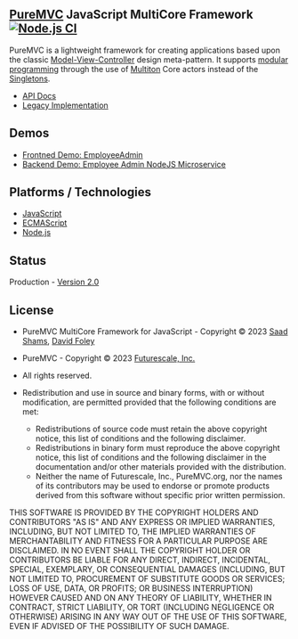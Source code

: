 ## [PureMVC](http://puremvc.github.com/) JavaScript MultiCore Framework [![Node.js CI](https://github.com/PureMVC/puremvc-js-multicore-framework/actions/workflows/node.js.yml/badge.svg)](https://github.com/PureMVC/puremvc-js-multicore-framework/actions/workflows/node.js.yml)

PureMVC is a lightweight framework for creating applications based upon the classic [Model-View-Controller](http://en.wikipedia.org/wiki/Model-view-controller) design meta-pattern. It supports [modular programming](http://en.wikipedia.org/wiki/Modular_programming) through the use of [Multiton](http://en.wikipedia.org/wiki/Multiton) Core actors instead of the [Singletons](http://en.wikipedia.org/wiki/Singleton_pattern).

* [API Docs](https://puremvc.org/pages/docs/JS/es/)
* [Legacy Implementation](https://github.com/PureMVC/puremvc-js-multicore-framework/tree/1.0.1)

## Demos
* [Frontned Demo: EmployeeAdmin](https://github.com/PureMVC/puremvc-js-demo-employeeadmin)
* [Backend Demo: Employee Admin NodeJS Microservice](https://github.com/PureMVC/puremvc-js-demo-microservice-employeeadmin)

## Platforms / Technologies
* [JavaScript](https://en.wikipedia.org/wiki/JavaScript)
* [ECMAScript](https://en.wikipedia.org/wiki/ECMAScript)
* [Node.js](https://en.wikipedia.org/wiki/Node.js)

## Status
Production - [Version 2.0](https://github.com/PureMVC/puremvc-js-multicore-framework/blob/master/VERSION)

## License
* PureMVC MultiCore Framework for JavaScript - Copyright © 2023 [Saad Shams](https://www.linkedin.com/in/muizz/), [David Foley](https://github.com/objectkit)
* PureMVC - Copyright © 2023 [Futurescale, Inc.](http://futurescale.com/)
* All rights reserved.

* Redistribution and use in source and binary forms, with or without modification, are permitted provided that the following conditions are met:

  * Redistributions of source code must retain the above copyright notice, this list of conditions and the following disclaimer.
  * Redistributions in binary form must reproduce the above copyright notice, this list of conditions and the following disclaimer in the documentation and/or other materials provided with the distribution.
  * Neither the name of Futurescale, Inc., PureMVC.org, nor the names of its contributors may be used to endorse or promote products derived from this software without specific prior written permission.

THIS SOFTWARE IS PROVIDED BY THE COPYRIGHT HOLDERS AND CONTRIBUTORS "AS IS" AND ANY EXPRESS OR IMPLIED WARRANTIES, INCLUDING, BUT NOT LIMITED TO, THE IMPLIED WARRANTIES OF MERCHANTABILITY AND FITNESS FOR A PARTICULAR PURPOSE ARE DISCLAIMED. IN NO EVENT SHALL THE COPYRIGHT HOLDER OR CONTRIBUTORS BE LIABLE FOR ANY DIRECT, INDIRECT, INCIDENTAL, SPECIAL, EXEMPLARY, OR CONSEQUENTIAL DAMAGES (INCLUDING, BUT NOT LIMITED TO, PROCUREMENT OF SUBSTITUTE GOODS OR SERVICES; LOSS OF USE, DATA, OR PROFITS; OR BUSINESS INTERRUPTION) HOWEVER CAUSED AND ON ANY THEORY OF LIABILITY, WHETHER IN CONTRACT, STRICT LIABILITY, OR TORT (INCLUDING NEGLIGENCE OR OTHERWISE) ARISING IN ANY WAY OUT OF THE USE OF THIS SOFTWARE, EVEN IF ADVISED OF THE POSSIBILITY OF SUCH DAMAGE.
